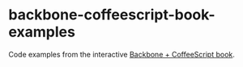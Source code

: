 backbone-coffeescript-book-examples
===================================

Code examples from the interactive [Backbone + CoffeeScript book](http://www.scriptybooks.com/books/backbone-coffeescript).
